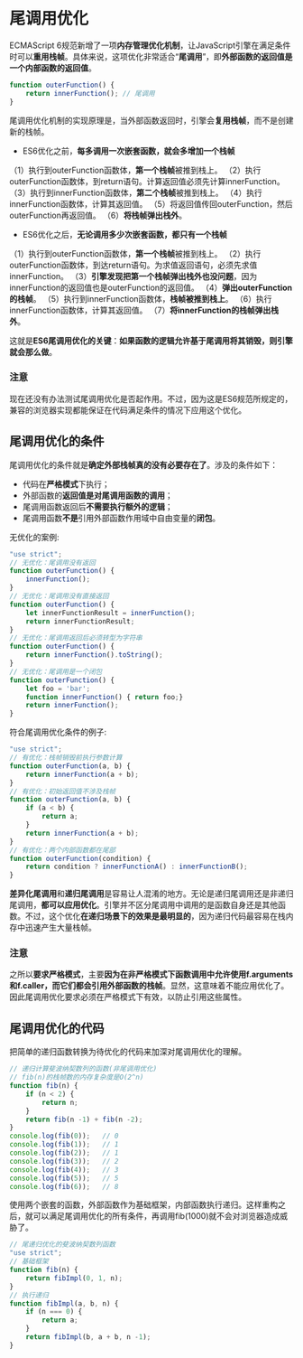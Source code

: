 # 尾调用优化
ECMAScript 6规范新增了一项**内存管理优化机制**，让JavaScript引擎在满足条件时可以**重用栈帧**。具体来说，这项优化非常适合“**尾调用**”​，即**外部函数的返回值是一个内部函数的返回值**。
``` javascript
function outerFunction() {
    return innerFunction(); // 尾调用
}
```
尾调用优化机制的实现原理是，当外部函数返回时，引擎会**复用栈帧**，而不是创建新的栈帧。

- ES6优化之前，**每多调用一次嵌套函数，就会多增加一个栈帧**

（1）执行到outerFunction函数体，**第一个栈帧**被推到栈上。
（2）执行outerFunction函数体，到return语句。计算返回值必须先计算innerFunction。
（3）执行到innerFunction函数体，**第二个栈帧**被推到栈上。
（4）执行innerFunction函数体，计算其返回值。
（5）将返回值传回outerFunction，然后outerFunction再返回值。
（6）**将栈帧弹出栈外**。

- ES6优化之后，**无论调用多少次嵌套函数，都只有一个栈帧**

（1）执行到outerFunction函数体，**第一个栈帧**被推到栈上。
（2）执行outerFunction函数体，到达return语句。为求值返回语句，必须先求值innerFunction。
（3）**引擎发现把第一个栈帧弹出栈外也没问题**，因为innerFunction的返回值也是outerFunction的返回值。
（4）**弹出outerFunction的栈帧**。
（5）执行到innerFunction函数体，**栈帧被推到栈上**。
（6）执行innerFunction函数体，计算其返回值。
（7）**将innerFunction的栈帧弹出栈外**。

这就是**ES6尾调用优化的关键**：**如果函数的逻辑允许基于尾调用将其销毁，则引擎就会那么做**。

### 注意
现在还没有办法测试尾调用优化是否起作用。不过，因为这是ES6规范所规定的，兼容的浏览器实现都能保证在代码满足条件的情况下应用这个优化。

## 尾调用优化的条件
尾调用优化的条件就是**确定外部栈帧真的没有必要存在了**。涉及的条件如下：
- 代码在**严格模式**下执行；
- 外部函数的**返回值是对尾调用函数的调用**；
- 尾调用函数返回后**不需要执行额外的逻辑**；
- 尾调用函数**不是**引用外部函数作用域中自由变量的**闭包**。

无优化的案例:
``` javascript
"use strict";
// 无优化：尾调用没有返回
function outerFunction() {
    innerFunction();
}
// 无优化：尾调用没有直接返回
function outerFunction() {
    let innerFunctionResult = innerFunction();
    return innerFunctionResult;
}
// 无优化：尾调用返回后必须转型为字符串
function outerFunction() {
    return innerFunction().toString();
}
// 无优化：尾调用是一个闭包
function outerFunction() {
    let foo = 'bar';
    function innerFunction() { return foo;}
    return innerFunction();
}
```
符合尾调用优化条件的例子:
``` javascript
"use strict";
// 有优化：栈帧销毁前执行参数计算
function outerFunction(a, b) {
    return innerFunction(a + b);
}
// 有优化：初始返回值不涉及栈帧
function outerFunction(a, b) {
    if (a < b) {
        return a;
    }
    return innerFunction(a + b);
}
// 有优化：两个内部函数都在尾部
function outerFunction(condition) {
    return condition ? innerFunctionA() : innerFunctionB();
}
```

**差异化尾调用**和**递归尾调用**是容易让人混淆的地方。无论是递归尾调用还是非递归尾调用，**都可以应用优化**。引擎并不区分尾调用中调用的是函数自身还是其他函数。不过，这个优化**在递归场景下的效果是最明显的**，因为递归代码最容易在栈内存中迅速产生大量栈帧。

### 注意
之所以**要求严格模式**，主要**因为在非严格模式下函数调用中允许使用f.arguments和f.caller，而它们都会引用外部函数的栈帧**。显然，这意味着不能应用优化了。因此尾调用优化要求必须在严格模式下有效，以防止引用这些属性。

## 尾调用优化的代码
把简单的递归函数转换为待优化的代码来加深对尾调用优化的理解。

``` javascript
// 递归计算斐波纳契数列的函数(非尾调用优化)
// fib(n)的栈帧数的内存复杂度是O(2^n)
function fib(n) {
    if (n < 2) {
        return n;
    }
    return fib(n -1) + fib(n -2);
}
console.log(fib(0));   // 0
console.log(fib(1));   // 1
console.log(fib(2));   // 1
console.log(fib(3));   // 2
console.log(fib(4));   // 3
console.log(fib(5));   // 5
console.log(fib(6));   // 8
```
使用两个嵌套的函数，外部函数作为基础框架，内部函数执行递归。这样重构之后，就可以满足尾调用优化的所有条件，再调用fib(1000)就不会对浏览器造成威胁了。
``` javascript
// 尾递归优化的斐波纳契数列函数
"use strict";
// 基础框架
function fib(n) {
    return fibImpl(0, 1, n);
}
// 执行递归
function fibImpl(a, b, n) {
    if (n === 0) {
        return a;
    }
    return fibImpl(b, a + b, n -1);
}
```
